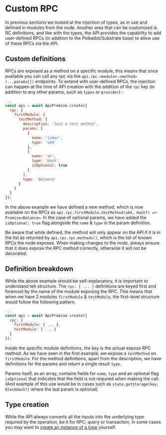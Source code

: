# Custom RPC

In previous sections we looked at the injection of types, as in use and defined in modules from the node. Another area that can be customized is RC definitions, and like with the types, the API provides the capability to add user-defined RPCs (in addition to the Polkadot/Substrate base) to allow use of these RPCs via the API.

## Custom definitions

RPCs are exposed as a method on a specific module, this means that once available you can call any rpc via the `api.rpc.<module>.<method>(...params[])` endpoints. To extend with user-defined RPCs, the injection can happen at the time of API creation with the addition of the `rpc` key (in addition to any other params, such as `types` or `provider`) -

```js
...
const api = await ApiPromise.create({
  rpc: {
    firstModule: {
      testMethod: {
        description: 'Just a test method',
        params: [
          {
            name: 'index',
            type: 'u64'
          },
          {
            name: 'at',
            type: 'Hash',
            isOptional: true
          }
        ],
        type: 'Balance'
      }
    }
  }
});
```

In the above example we have defined a new method, which is now available on the RPCs as `api.rpc.firstModule.testMethod(u64, Hash?) => Promise<Balance>`. In the case of optional params, we have added the `isOptional: true` flag alongside the `name` & `type` in the param definition.

Be aware that while defined, the method will only appear on the API if it is in the list as returned by `api.rpc.rpc.methods()`, which is the list of known RPCs the node exposes. When making changes to the node, always ensure that it does expose the RPC method correctly, otherwise it will not be decorated.

## Definition breakdown

While the above example should be self-explanatory, it is important to understand teh structure. The `rpc: { ... }` definitions are keyed first and foremost by the name of the module exposing the RPC. This means that when we have 2 modules `firstModule` & `testModule`, the first-level structure would follow the following pattern,

```js
...
const api = await ApiPromise.create({
  rpc: {
    firstModule: { ... },
    testModule: { ... }
  }
});
```

Inside the specific module definitions, the key is the actual expose RPC method. As we have seen in the first example, we expose a `testMethod` on `firstModule`. For the method definitions, apart from the description, we have definitions for the params and return a single result `type`.

Params itself, as an array, contains fields for `name`, `type` and an optional flag `isOptional` that indicates that the field is not required when making the call. (And example of this use would be in cases such as `state.getStorage(key, blockHash?)` where the last param is optional)

## Type creation

While the API always converts all the inputs into the underlying type required by the operation, be it for RPC, query or transaction, in some cases you may want to [create an instance of a type](types.create.md) yourself.
